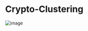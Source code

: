 # Crypto-Clustering

![image](https://github.com/user-attachments/assets/3c48d0b4-552d-493e-855d-49cfd7da48be)
